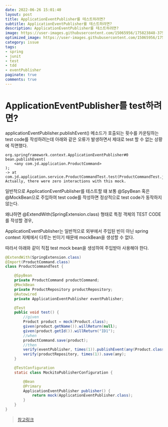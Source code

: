 ```yaml
---
date: 2022-06-26 15:01:40
layout: post
title: ApplicationEventPublisher를 테스트하려면?
subtitle: ApplicationEventPublisher를 테스트하려면?
description: ApplicationEventPublisher를 테스트하려면?
image: https://user-images.githubusercontent.com/15065956/175823848-375b0e62-89f4-44e3-8b47-fb95cfde1f5e.png
optimized_image: https://user-images.githubusercontent.com/15065956/175823848-375b0e62-89f4-44e3-8b47-fb95cfde1f5e.png
category: issue
tags:
- spring
- junit
- test
- tdd
- eventPublisher
paginate: true
comments: true
---
```

# ApplicationEventPublisher를 test하려면?

applicationEventPublisher.publishEvent() 메소드가 호출되는 횟수를 카운팅하는 test code를 작성하려는데 아래와 같은 오류가 발생하면서 제대로 test 할 수 없는 상황에 직면했다.

```text
org.springframework.context.ApplicationEventPublisher#0 bean.publishEvent(
    <any com.jd.application.ProductCommand>
);
-> at com.jd.application.service.ProductCommandTest.test(ProductCommandTest.java:74)
Actually, there were zero interactions with this mock.
```

일반적으로 ApplicationEventPublisher를 테스트할 떄 보통 @SpyBean 혹은 @MockBean으로 주입하여 test code를 작성하면 정상적으로 test code가 동작하지 않는다.

왜냐하면 @ExtendWith(SpringExtension.class) 형태로 특정 객체의 TEST CODE를 작성할 경우,

ApplicationEventPublisher는 일반적으로 외부에서 주입된 빈이 아닌 spring context 자체에서 다루는 빈이기 때문에 mockBean을 생성할 수 없다.

따라서 아래와 같이 직접 test mock bean을 생성하여 주입받아 사용해야 한다.

```java
@ExtendWith(SpringExtension.class)
@Import(ProductCommand.class)
class ProductCommandTest {

    @SpyBean
    private ProductCommand productCommand;
    @MockBean
    private ProductRepository productRepository;
    @Autowired
    private ApplicationEventPublisher eventPublisher;

    @Test
    public void test() {
        //given
        Product product = mock(Product.class);
        given(product.getName()).willReturn(null);
        given(product.getId()).willReturn("ID1");
        //when
        productCommand.save(product);
        //then
        verify(eventPublisher, times(1)).publishEvent(any(Product.class));
        verify(productRepository, times(1)).save(any);
    }

    @TestConfiguration
    static class MockitoPublisherConfiguration {

        @Bean
        @Primary
        ApplicationEventPublisher publisher() {
            return mock(ApplicationEventPublisher.class);
        }
    }
}
```


> [참고링크](https://github.com/spring-projects/spring-framework/issues/18907)
